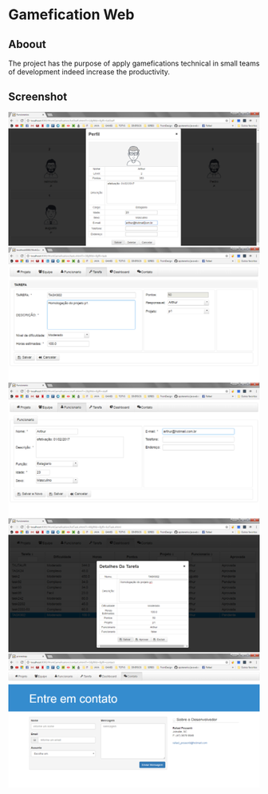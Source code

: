Gamefication Web
==================

## Aboout
The project has the purpose of apply gamefications technical in small teams of development indeed increase the productivity. 


## Screenshot

  ![Team](https://github.com/rafaelpossenti/Gamefication-Web/blob/master/screenshot/team.png)
  ![Team](https://github.com/rafaelpossenti/Gamefication-Web/blob/master/screenshot/task.png)
  ![Team](https://github.com/rafaelpossenti/Gamefication-Web/blob/master/screenshot/staff.png)
  ![Team](https://github.com/rafaelpossenti/Gamefication-Web/blob/master/screenshot/dashboard.png)
  ![Team](https://github.com/rafaelpossenti/Gamefication-Web/blob/master/screenshot/contact.png)
  

  
  

  
